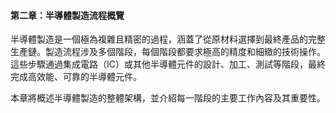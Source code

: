 #### 第二章：半導體製造流程概覽

半導體製造是一個極為複雜且精密的過程，涵蓋了從原材料選擇到最終產品的完整生產鏈。製造流程涉及多個階段，每個階段都要求極高的精度和細緻的技術操作。這些步驟通過集成電路（IC）或其他半導體元件的設計、加工、測試等階段，最終完成高效能、可靠的半導體元件。

本章將概述半導體製造的整體架構，並介紹每一階段的主要工作內容及其重要性。
